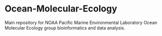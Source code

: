 # Ocean-Molecular-Ecology
Main repository for NOAA Pacific Marine Environmental Laboratory Ocean Molecular Ecology group bioinformatics and data analysis.
